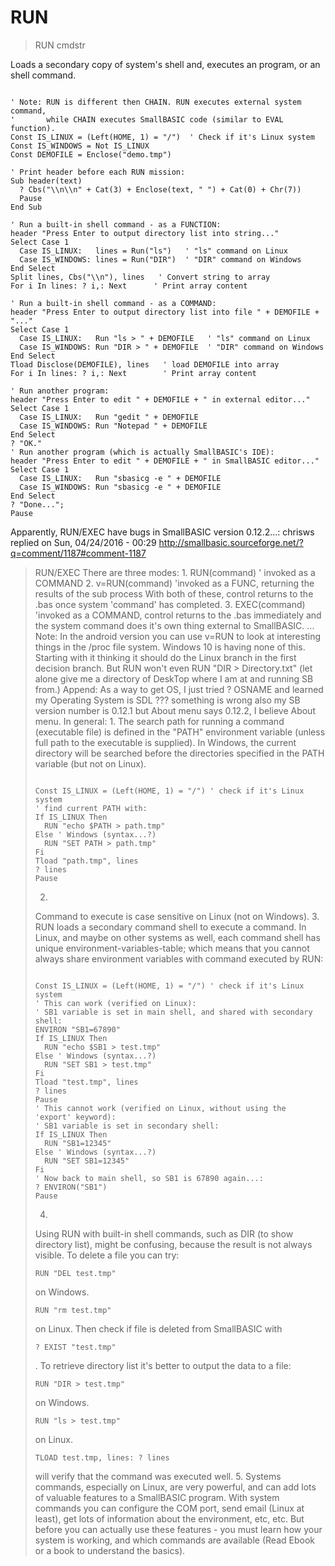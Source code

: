# RUN

> RUN cmdstr

Loads a secondary copy of system's shell and, executes an program, or an shell command.


~~~

' Note: RUN is different then CHAIN. RUN executes external system command,
'       while CHAIN executes SmallBASIC code (similar to EVAL function).
Const IS_LINUX = (Left(HOME, 1) = "/")  ' Check if it's Linux system
Const IS_WINDOWS = Not IS_LINUX
Const DEMOFILE = Enclose("demo.tmp")

' Print header before each RUN mission:
Sub header(text)
  ? Cbs("\\n\\n" + Cat(3) + Enclose(text, " ") + Cat(0) + Chr(7))
  Pause
End Sub

' Run a built-in shell command - as a FUNCTION:
header "Press Enter to output directory list into string..."
Select Case 1
  Case IS_LINUX:   lines = Run("ls")   ' "ls" command on Linux
  Case IS_WINDOWS: lines = Run("DIR")  ' "DIR" command on Windows
End Select
Split lines, Cbs("\\n"), lines   ' Convert string to array
For i In lines: ? i,: Next      ' Print array content

' Run a built-in shell command - as a COMMAND:
header "Press Enter to output directory list into file " + DEMOFILE + "..."
Select Case 1
  Case IS_LINUX:   Run "ls > " + DEMOFILE   ' "ls" command on Linux
  Case IS_WINDOWS: Run "DIR > " + DEMOFILE  ' "DIR" command on Windows
End Select
Tload Disclose(DEMOFILE), lines   ' load DEMOFILE into array
For i In lines: ? i,: Next        ' Print array content

' Run another program:
header "Press Enter to edit " + DEMOFILE + " in external editor..."
Select Case 1
  Case IS_LINUX:   Run "gedit " + DEMOFILE
  Case IS_WINDOWS: Run "Notepad " + DEMOFILE
End Select
? "OK."
' Run another program (which is actually SmallBASIC's IDE):
header "Press Enter to edit " + DEMOFILE + " in SmallBASIC editor..."
Select Case 1
  Case IS_LINUX:   Run "sbasicg -e " + DEMOFILE
  Case IS_WINDOWS: Run "sbasicg -e " + DEMOFILE
End Select
? "Done...";
Pause

~~~

Apparently, RUN/EXEC have bugs in SmallBASIC version 0.12.2...:
chrisws replied on Sun, 04/24/2016 - 00:29 http://smallbasic.sourceforge.net/?q=comment/1187#comment-1187
<blockquote>
RUN/EXEC
There are three modes:
1. RUN(command) ' invoked as a COMMAND
2. v=RUN(command) 'invoked as a FUNC, returning the results of the sub process
With both of these, control returns to the .bas once system 'command' has completed.
3. EXEC(command) 'invoked as a COMMAND, control returns to the .bas immediately and the system command does it's own thing external to SmallBASIC.
...
Note: In the android version you can use v=RUN to look at interesting things in the /proc file system.
</blockqoute>
Windows 10 is having none of this. Starting with it thinking it should do the Linux branch in the first decision branch.
But RUN won't even RUN "DIR > Directory.txt" (let alone give me a directory of DeskTop where I am at and running SB from.)
Append: As a way to get OS, I just tried 
? OSNAME
and learned my Operating System is SDL ??? something is wrong
also my SB version number is 0.12.1 but About menu says 0.12.2, I believe About menu.
In general:
1.
The search path for running a command (executable file) is defined in the "PATH" environment variable (unless full path to the executable is supplied). In Windows, the current directory will be searched before the directories specified in the PATH variable (but not on Linux).

~~~

Const IS_LINUX = (Left(HOME, 1) = "/") ' check if it's Linux system
' find current PATH with:
If IS_LINUX Then
  RUN "echo $PATH > path.tmp"
Else ' Windows (syntax...?)
  RUN "SET PATH > path.tmp"
Fi
Tload "path.tmp", lines
? lines
Pause

~~~

2. 
Command to execute is case sensitive on Linux (not on Windows).
3.
RUN loads a secondary command shell to execute a command. In Linux, and maybe on other systems as well, each command shell has unique environment-variables-table; which means that you cannot always share environment variables with command executed by RUN:

~~~

Const IS_LINUX = (Left(HOME, 1) = "/") ' check if it's Linux system
' This can work (verified on Linux):
' SB1 variable is set in main shell, and shared with secondary shell:
ENVIRON "SB1=67890"
If IS_LINUX Then
  RUN "echo $SB1 > test.tmp" 
Else ' Windows (syntax...?)
  RUN "SET SB1 > test.tmp" 
Fi
Tload "test.tmp", lines
? lines
Pause
' This cannot work (verified on Linux, without using the 'export' keyword):
' SB1 variable is set in secondary shell:
If IS_LINUX Then
  RUN "SB1=12345"   
Else ' Windows (syntax...?)
  RUN "SET SB1=12345" 
Fi
' Now back to main shell, so SB1 is 67890 again...:
? ENVIRON("SB1")     
Pause

~~~

4.
Using RUN with built-in shell commands, such as DIR (to show directory list), might be confusing, because the result is not always visible.
To delete a file you can try: 

~~~
RUN "DEL test.tmp"
~~~
 on Windows. 

~~~
RUN "rm test.tmp"
~~~
 on Linux. 
Then check if file is deleted from SmallBASIC with 
~~~
? EXIST "test.tmp"
~~~
.
To retrieve directory list it's better to output the data to a file:

~~~
RUN "DIR > test.tmp"
~~~
 on Windows.

~~~
RUN "ls > test.tmp"
~~~
 on Linux.

~~~
TLOAD test.tmp, lines: ? lines
~~~
 will verify that the command was executed well.
5. 
Systems commands, especially on Linux, are very powerful, and can add lots of valuable features to a SmallBASIC program. With system commands you can configure the COM port, send email (Linux at least), get lots of information about the environment, etc, etc.
But before you can actually use these features - you must learn how your system is working, and which commands are available (Read Ebook or a book to understand the basics).
